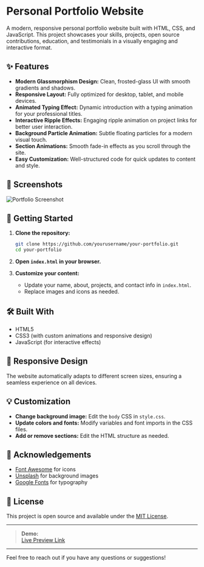 # Personal Portfolio Website

A modern, responsive personal portfolio website built with HTML, CSS, and JavaScript. This project showcases your skills, projects, open source contributions, education, and testimonials in a visually engaging and interactive format.

## ✨ Features

- **Modern Glassmorphism Design:** Clean, frosted-glass UI with smooth gradients and shadows.
- **Responsive Layout:** Fully optimized for desktop, tablet, and mobile devices.
- **Animated Typing Effect:** Dynamic introduction with a typing animation for your professional titles.
- **Interactive Ripple Effects:** Engaging ripple animation on project links for better user interaction.
- **Background Particle Animation:** Subtle floating particles for a modern visual touch.
- **Section Animations:** Smooth fade-in effects as you scroll through the site.
- **Easy Customization:** Well-structured code for quick updates to content and style.

## 📸 Screenshots

![Portfolio Screenshot](https://via.placeholder.com/900x400?text=Portfolio+Screenshot)

## 🚀 Getting Started

1. **Clone the repository:**
   ```bash
   git clone https://github.com/yourusername/your-portfolio.git
   cd your-portfolio
   ```

2. **Open `index.html` in your browser.**

3. **Customize your content:**
   - Update your name, about, projects, and contact info in `index.html`.
   - Replace images and icons as needed.

## 🛠️ Built With

- HTML5
- CSS3 (with custom animations and responsive design)
- JavaScript (for interactive effects)

## 📱 Responsive Design

The website automatically adapts to different screen sizes, ensuring a seamless experience on all devices.

## 💡 Customization

- **Change background image:** Edit the `body` CSS in `style.css`.
- **Update colors and fonts:** Modify variables and font imports in the CSS files.
- **Add or remove sections:** Edit the HTML structure as needed.

## 🙏 Acknowledgements

- [Font Awesome](https://fontawesome.com/) for icons
- [Unsplash](https://unsplash.com/) for background images
- [Google Fonts](https://fonts.google.com/) for typography

## 📄 License

This project is open source and available under the [MIT License](LICENSE).

---

> **Demo:**  
> [Live Preview Link](#) <!-- Replace with your deployed site URL -->

---

Feel free to reach out if you have any questions or suggestions!